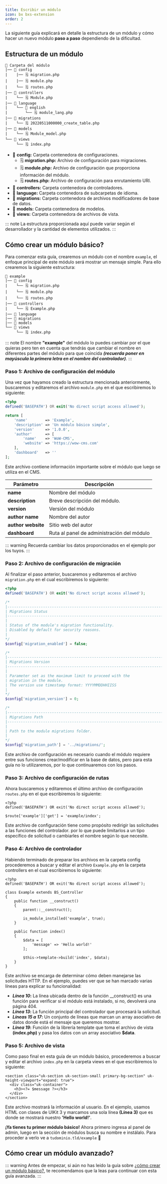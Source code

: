 ```yaml
---
title: Escribir un módulo
icon: bx bxs-extension
order: 2
---
```


La siguiente guía explicará en detalle la estructura de un módulo y cómo hacer un nuevo módulo **paso a paso** dependiendo de la dificultad.

## Estructura de un módulo

```
📂 Carpeta del módulo
|── 📂 config
|    |── 🗒️ migration.php
|    |── 🗒️ module.php
|    └── 🗒️ routes.php
|── 📂 controllers
|    └── 🗒️ Module.php
|── 📂 language
|    └── 📂 english
|        └── 🗒️ module_lang.php
|── 📂 migrations
|    └── 🗒️ 20220511000000_create_table.php
|── 📂 models
|    └── 🗒️ Module_model.php
└── 📂 views
     └── 🗒️ index.php
```

- 📂 **config:** Carpeta contenedora de configuraciones.
  - 🗒️ **migration.php:** Archivo de configuración para migraciones.
  - 🗒️ **module.php:** Archivo de configuración que proporciona información del módulo.
  - 🗒️ **routes.php:** Archivo de configuración para enrutamiento URI.
- 📂 **controllers:** Carpeta contenedora de controladores.
- 📂 **language:** Carpeta contenedora de subcarpetas de idioma.
- 📂 **migrations:** Carpeta contenedora de archivos modificadores de base de datos.
- 📂 **models:** Carpeta contenedora de modelos.
- 📂 **views:** Carpeta contenedora de archivos de vista.

::: note
La estructura proporcionada aquí puede variar según el desarrollador y la cantidad de elementos utilizados.
:::

## Cómo crear un módulo básico?

Para comenzar esta guía, crearemos un módulo con el nombre `example`, el enfoque principal de este módulo será mostrar un mensaje simple. Para ello crearemos la siguiente estructura:

```
📂 example
|── 📂 config
|    └── 🗒️ migration.php
|    └── 🗒️ module.php
|    └── 🗒️ routes.php
|── 📂 controllers
|    └── 🗒️ Example.php
|── 📂 language
|── 📂 migrations
|── 📂 models
└── 📂 views
     └── 🗒️ index.php
```

::: note
El nombre **"example"** del módulo lo puedes cambiar por el que quieras pero ten en cuenta que tendrás que cambiar el nombre en diferentes partes del módulo para que coincida **_(recuerda poner en mayúscula la primera letra en el nombre del controlador)_**.
:::

### Paso 1: Archivo de configuración del módulo

Una vez que hayamos creado la estructura mencionada anteriormente, buscaremos y editaremos el archivo `module.php` en el que escribiremos lo siguiente:

```php
<?php
defined('BASEPATH') OR exit('No direct script access allowed');

return [
    'name'        => 'Example',
    'description' => 'Un módulo básico simple',
    'version'     => '1.0.0',
    'author'      => [
        'name'    => 'WoW-CMS',
        'website' => 'https://wow-cms.com'
    ],
    'dashboard'   => ''
];
```

Este archivo contiene información importante sobre el módulo que luego se utiliza en el CMS.

| Parámetro | Descripción |
| ------- | ------- |
| **name** | Nombre del módulo |
| **description** | Breve descripción del módulo. |
| **version** | Versión del módulo |
| **author name** | Nombre del autor |
| **author website** | Sitio web del autor |
| **dashboard** | Ruta al panel de administración del módulo |

::: warning
Recuerda cambiar los datos proporcionados en el ejemplo por los tuyos.
:::

### Paso 2: Archivo de configuración de migración

Al finalizar el paso anterior, buscaremos y editaremos el archivo `migration.php` en el cual escribiremos lo siguiente:

```php
<?php
defined('BASEPATH') OR exit('No direct script access allowed');

/*
|--------------------------------------------------------------------------
| Migrations Status
|--------------------------------------------------------------------------
|
| Status of the module's migration functionality. 
| Disabled by default for security reasons.
|
*/
$config['migration_enabled'] = false;

/*
|--------------------------------------------------------------------------
| Migrations Version
|--------------------------------------------------------------------------
|
| Parameter set as the maximum limit to proceed with the
| migration in the module.
| The version use timestamp format: YYYYMMDDHHIISS
|
*/
$config['migration_version'] = 0;

/*
|--------------------------------------------------------------------------
| Migrations Path
|--------------------------------------------------------------------------
|
| Path to the module migrations folder.
|
*/
$config['migration_path'] = '../migrations/';
```
Este archivo de configuración es necesario cuando el módulo requiere entre sus funciones crear/modificar en la base de datos, pero para esta guía no lo utilizaremos, por lo que continuaremos con los pasos.

### Paso 3: Archivo de configuración de rutas

Ahora buscaremos y editaremos el último archivo de configuración `routes.php` en el que escribiremos lo siguiente:

```php{4}
<?php
defined('BASEPATH') OR exit('No direct script access allowed');

$route['example']['get'] = 'example/index';
```

Este archivo de configuración tiene como propósito redirigir las solicitudes a las funciones del controlador. por lo que puede limitarlos a un tipo específico de solicitud o cambiarles el nombre según lo que necesite.

### Paso 4: Archivo de controlador

Habiendo terminado de preparar los archivos en la carpeta config procederemos a buscar y editar el archivo `Example.php` en la carpeta controllers en el cual escribiremos lo siguiente:

```php{10,13,15-17,19}
<?php
defined('BASEPATH') OR exit('No direct script access allowed');

class Example extends BS_Controller
{
    public function __construct()
    {
        parent::__construct();

        is_module_installed('example', true);
    }

    public function index()
    {
        $data = [
            'message' => 'Hello world!'
        ];

        $this->template->build('index', $data);
    }
}
```

Este archivo se encarga de determinar cómo deben manejarse las solicitudes HTTP. En el ejemplo, puedes ver que se han marcado varias líneas para explicar su funcionalidad:

- **_Línea 10_:** La línea ubicada dentro de la función \__construct() es una función para verificar si el módulo está instalado, si no, devolverá una página 404.
- **_Línea 13_:** La función principal del controlador que procesará la solicitud.
- **_Líneas 15 a 17_:** Un conjunto de líneas que marcan un array asociativo de datos donde está el mensaje que queremos mostrar.
- **_Línea 19_:** Función de la librería template que toma el archivo de vista **(index.php)** y pasa los datos con un array asociativo **$data**.

### Paso 5: Archivo de vista

Como paso final en esta guía de un módulo básico, procederemos a buscar y editar el archivo `index.php` en la carpeta views en el que escribiremos lo siguiente:

```php{3}
<section class="uk-section uk-section-small primary-bg-section" uk-height-viewport="expand: true">
  <div class="uk-container">
    <h3><?= $message ?></h3>
  </div>
</section>
```

Este archivo mostrará la información al usuario. En el ejemplo, usamos HTML con clases de UIKit 3 y marcamos una sola línea **(Línea 3)** que es donde se mostrará nuestro **'Hello world!'**.

**¡Ya tienes tu primer módulo básico!** Ahora primero ingresa al panel de admin, luego en la sección de módulos busca su nombre e instálalo. Para proceder a verlo ve a `tudominio.tld/example` :tada:

## Cómo crear un módulo avanzado?

::: warning
Antes de empezar, si aún no has leído la guía sobre [¿cómo crear un módulo básico?](../developer/module.md#como-crear-un-modulo-basico), te recomendamos que la leas para continuar con esta guía avanzada.
:::
